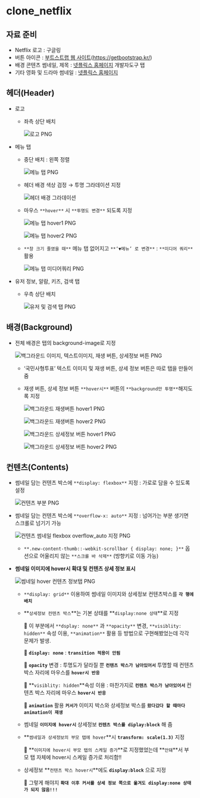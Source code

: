 # clone_netflix

## 자료 준비

- Netflix 로고 : 구글링
- 버튼 아이콘 : [부트스트랩 웹 사이트](https://getbootstrap.kr/)(https://getbootstrap.kr/)
- 배경 콘텐츠 썸네일, 제목 : [넷플릭스 홈페이지](https://www.netflix.com/) 개발자도구 탭
- 기타 영화 및 드라마 썸네일 : [넷플릭스 홈페이지](https://www.netflix.com/)

## 헤더(Header)

- 로고
    - 좌측 상단 배치
      
        ![로고 PNG](https://github.com/Jiiker/clone_netflix/assets/100774811/acaaa19b-5799-49e2-8d15-7034271a30db)

        
        
- 메뉴 탭
    - 중단 배치 : 왼쪽 정렬
        
       ![메뉴 탭 PNG](https://github.com/Jiiker/clone_netflix/assets/100774811/df9be7a5-fa47-4ef4-8cb1-60c073784409)

        
    - 헤더 배경 색상 검정 → 투명 그라데이션 지정
        
       ![헤더 배경 그라데이션](https://github.com/Jiiker/clone_netflix/assets/100774811/a8afc36b-e1a6-4764-b5d3-bc999f7c8665)

        
    - 마우스  `**hover**` 시  `**투명도 변경**` 되도록 지정
        
        ![메뉴 탭 hover1 PNG](https://github.com/Jiiker/clone_netflix/assets/100774811/0f113f90-1108-4150-85de-19b8b8a4f7e8)

        ![메뉴 탭 hover2 PNG](https://github.com/Jiiker/clone_netflix/assets/100774811/80caa1ee-7729-4c3b-a3d4-509ff8c5fb59)

        
        
    - `**창 크기 줄였을 때**` 메뉴 탭 없어지고 `**‘▼메뉴’ 로 변경**` : `**미디어 쿼리**` 활용
        
        ![메뉴 탭 미디어쿼리 PNG](https://github.com/Jiiker/clone_netflix/assets/100774811/5511b61d-e2a8-4ff1-b569-d134b332b306)

        
- 유저 정보, 알람, 키즈, 검색 탭
    - 우측 상단 배치
        
        ![유저 및 검색 탭 PNG](https://github.com/Jiiker/clone_netflix/assets/100774811/1608972f-14de-4f3b-9591-516b98353173)

        
    

## 배경(Background)

- 전체 배경은 <body>탭의 background-image로 지정
    
    ![백그라운드 이미지, 텍스트이미지, 재생 버튼, 상세정보 버튼 PNG](https://github.com/Jiiker/clone_netflix/assets/100774811/e4a0027d-5081-4ec5-802c-86e599a4f2ce)

    
    - ‘국민사형투표’ 텍스트 이미지 및 재생 버튼, 상세 정보 버튼은 따로 탭을 만들어 줌
    - 재생 버튼, 상세 정보 버튼 `**hover시**` 버튼의 `**background만 투명**`해지도록 지정
        
        ![백그라운드 재생버튼 hover1 PNG](https://github.com/Jiiker/clone_netflix/assets/100774811/c706ea55-b602-4f02-b5c3-9b5632c816cd)

        ![백그라운드 재생버튼 hover2 PNG](https://github.com/Jiiker/clone_netflix/assets/100774811/d90858b4-7874-4445-8453-fca41d1263ca)

        ![백그라운드 상세정보 버튼 hover1 PNG](https://github.com/Jiiker/clone_netflix/assets/100774811/009e9a84-1690-47a9-88a9-3bc79645cd55)

        ![백그라운드 상세정보 버튼 hover2 PNG](https://github.com/Jiiker/clone_netflix/assets/100774811/62b62a16-7fe2-41ed-a1fb-21d4e400d667)

        
        
        

## 컨텐츠(Contents)

- 썸네일 담는 컨텐츠 박스에 `**display: flexbox**` 지정 : 가로로 담을 수 있도록 설정
    
    ![컨텐츠 부분 PNG](https://github.com/Jiiker/clone_netflix/assets/100774811/8c76cda3-11cd-4c12-ae94-f0a9800a2988)

    
- 썸네일 담는 컨텐츠 박스에 `**overflow-x: auto**` 지정 : 넘어가는 부분 생기면 스크롤로 넘기기 가능
    
    ![컨텐츠 썸네일 flexbox overflow_auto 지정 PNG](https://github.com/Jiiker/clone_netflix/assets/100774811/9a49a922-6275-4b2b-9dfd-0e78e638e7ff)

    
    - `**.new-content-thumb::-webkit-scrollbar { display: none; }**` 옵션으로 어울리지 않는 `**스크롤 바 삭제**` (방향키로 이동 가능)
- **썸네일 이미지에 hover시 확대 및 컨텐츠 상세 정보 표시**
    
    ![썸네일 hover 컨텐츠 정보탭 PNG](https://github.com/Jiiker/clone_netflix/assets/100774811/39a10a68-d2c2-48e1-8774-242d7d27c490)

    
    - `**display: grid**` 이용하여 썸네일 이미지와 상세정보 컨텐츠박스를 **`각 행에 배치`**
    - **`상세정보 컨텐츠 박스`**는 기본 상태를 **`display:none 상태`**로 지정
        
        📌 이 부분에서 `**dsplay: none**` 과 `**opacity**` 변경, `**visiblity: hidden**` 속성 이용, `**animation**` 활용 등 방법으로 구현해봤었는데 각각 문제가 발생.
        
        📌 **`display: none`** : **`transition 적용이 안됨`**
        
        📌 **`opacity`** 변경 : 투명도가 달라질 뿐 **`컨텐츠 박스가 남아있어서`** 투명할 때 컨텐츠 박스 자리에 마우스를 **`hover시 반응`**
        
        📌 **`visiblity: hidden`**속성 이용 : 마찬가지로 **`컨텐츠 박스가 남아있어서`** 컨텐츠 박스 자리에 마우스 **`hover시 반응`**
        
        📌 **`animation`** 활용 **`커서가`** 이미지 박스와 상세정보 박스를 **`왔다갔다 할 때마다 animation이 재생`**
        
    - 썸네일 **`이미지에 hover시`** 상세정보 **`컨텐츠 박스를 diplay:block`** 해 줌
    - **`썸네일과 상세정보의 부모 탭에 hover`**시 **`transform: scale(1.3)`** 지정
        
        📌 **`이미지에 hover시 부모 탭의 스케일 증가`**로 지정했었는데 **`안돼`**서 부모 탭 자체에 hover시 스케일 증가로 처리함!!
        
    - 상세정보 **`컨텐츠 박스 hover시`**에도 **`display:block`** 으로 지정
        
        📌 그렇게 해야지 **`확대 이후 커서를 상세 정보 쪽으로 옮겨도 display:none 상태가 되지 않음!!!`**
